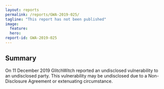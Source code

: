 ```yaml
---
layout: reports
permalink: /reports/GWA-2019-025/
tagline: "This report has not been published"
image:
  feature:
  hero:
report-id: GWA-2019-025
---
```


## Summary
On 11 December 2019 GlitchWitch reported an undisclosed vulnerability to an undisclosed party. This vulnerability may be undisclosed due to a Non-Disclosure Agreement or extenuating circumstance.
